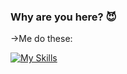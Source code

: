 ### Why are you here? 😈

->Me do these:

[![My Skills](https://skillicons.dev/icons?i=py,html,css,flask,github,linux,sqlite,vscode,mysql,discord&perline=5)](https://skillicons.dev)
